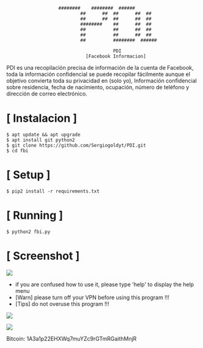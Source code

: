 

```
		           ########    ########  ######
                           ##      ##  ##      ##  ##
                           ##      ##  ##      ##  ##
                           ########    ##      ##  ##
                           ##          ##      ##  ##
                           ##          ##      ##  ##
                           ##          ########  ######
                                       
                                       PDI
                             [Facebook Informacion]
```
PDI es una recopilación precisa de información de la cuenta de Facebook, toda la información confidencial se puede recopilar fácilmente aunque el objetivo convierta toda su privacidad en (solo yo), Información confidencial sobre residencia, fecha de nacimiento, ocupación, número de teléfono y dirección de correo electrónico.



# [ Instalacion ]
```
$ apt update && apt upgrade
$ apt install git python2
$ git clone https://github.com/Sergiogoldyt/PDI.git
$ cd fbi
```

# [ Setup ]
```
$ pip2 install -r requirements.txt
```
# [ Running ]
```
$ python2 fbi.py
```
# [ Screenshot ]
<img src="https://image.ibb.co/iLFhD9/fbi.png"/>

* if you are confused how to use it, please type 'help' to display the help menu
* [Warn] please turn off your VPN before using this program !!!
* [Tips] do not overuse this program !!!

![](https://image.ibb.co/i4ES3U/bc.png)

   ![](https://image.ibb.co/iniWV9/electrum_3_2_2_2018_08_30_21_49_44.png)

Bitcoin: 1A3a1p22EHXWq7muYZc9rGTmRGaithMnjR
